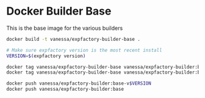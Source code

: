 # Docker Builder Base

This is the base image for the various builders

```bash
docker build -t vanessa/expfactory-builder-base .
```


```bash
# Make sure expfactory version is the most recent install
VERSION=$(expfactory version)

docker tag vanessa/expfactory-builder-base vanessa/expfactory-builder:base
docker tag vanessa/expfactory-builder-base vanessa/expfactory-builder:base-v$VERSION

docker push vanessa/expfactory-builder:base-v$VERSION
docker push vanessa/expfactory-builder:base
```
